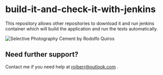 # build-it-and-check-it-with-jenkins

This repository allows other repositories to download it and run jenkins container which will build the application and run the tests automatically.

![Selective Photography Cement by Rodolfo Quiros](./img/pexels-rodolfo-quirós-2219024.jpg)

## Need further support?

Contact me if you need help at rojberr@outlook.com .
